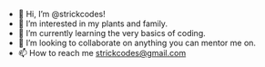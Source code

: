 - 👋 Hi, I’m @strickcodes!
- 👀 I’m interested in my plants and family.
- 🌱 I’m currently learning the very basics of coding.
- 💞️ I’m looking to collaborate on anything you can mentor me on.
- 📫 How to reach me strickcodes@gmail.com

<!---
strickcodes/strickcodes is a ✨ special ✨ repository because its `README.md` (this file) appears on your GitHub profile.
You can click the Preview link to take a look at your changes.
--->
